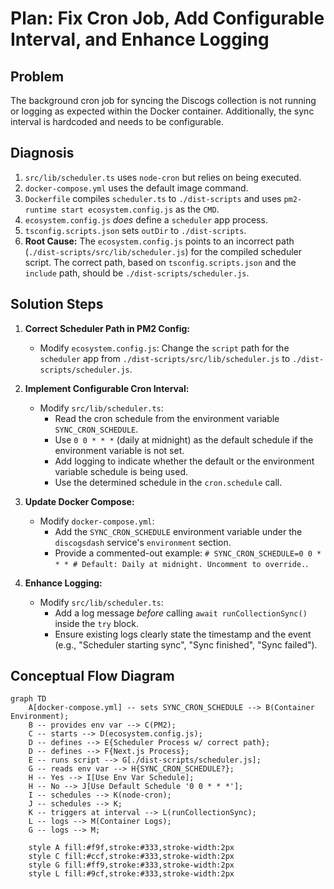 # Plan: Fix Cron Job, Add Configurable Interval, and Enhance Logging

## Problem

The background cron job for syncing the Discogs collection is not running or logging as expected within the Docker container. Additionally, the sync interval is hardcoded and needs to be configurable.

## Diagnosis

1.  `src/lib/scheduler.ts` uses `node-cron` but relies on being executed.
2.  `docker-compose.yml` uses the default image command.
3.  `Dockerfile` compiles `scheduler.ts` to `./dist-scripts` and uses `pm2-runtime start ecosystem.config.js` as the `CMD`.
4.  `ecosystem.config.js` *does* define a `scheduler` app process.
5.  `tsconfig.scripts.json` sets `outDir` to `./dist-scripts`.
6.  **Root Cause:** The `ecosystem.config.js` points to an incorrect path (`./dist-scripts/src/lib/scheduler.js`) for the compiled scheduler script. The correct path, based on `tsconfig.scripts.json` and the `include` path, should be `./dist-scripts/scheduler.js`.

## Solution Steps

1.  **Correct Scheduler Path in PM2 Config:**
    *   Modify `ecosystem.config.js`: Change the `script` path for the `scheduler` app from `./dist-scripts/src/lib/scheduler.js` to `./dist-scripts/scheduler.js`.

2.  **Implement Configurable Cron Interval:**
    *   Modify `src/lib/scheduler.ts`:
        *   Read the cron schedule from the environment variable `SYNC_CRON_SCHEDULE`.
        *   Use `0 0 * * *` (daily at midnight) as the default schedule if the environment variable is not set.
        *   Add logging to indicate whether the default or the environment variable schedule is being used.
        *   Use the determined schedule in the `cron.schedule` call.

3.  **Update Docker Compose:**
    *   Modify `docker-compose.yml`:
        *   Add the `SYNC_CRON_SCHEDULE` environment variable under the `discogsdash` service's `environment` section.
        *   Provide a commented-out example: `# SYNC_CRON_SCHEDULE=0 0 * * * # Default: Daily at midnight. Uncomment to override.`.

4.  **Enhance Logging:**
    *   Modify `src/lib/scheduler.ts`:
        *   Add a log message *before* calling `await runCollectionSync()` inside the `try` block.
        *   Ensure existing logs clearly state the timestamp and the event (e.g., "Scheduler starting sync", "Sync finished", "Sync failed").

## Conceptual Flow Diagram

```mermaid
graph TD
    A[docker-compose.yml] -- sets SYNC_CRON_SCHEDULE --> B(Container Environment);
    B -- provides env var --> C(PM2);
    C -- starts --> D(ecosystem.config.js);
    D -- defines --> E{Scheduler Process w/ correct path};
    D -- defines --> F{Next.js Process};
    E -- runs script --> G[./dist-scripts/scheduler.js];
    G -- reads env var --> H{SYNC_CRON_SCHEDULE?};
    H -- Yes --> I[Use Env Var Schedule];
    H -- No --> J[Use Default Schedule '0 0 * * *'];
    I -- schedules --> K(node-cron);
    J -- schedules --> K;
    K -- triggers at interval --> L(runCollectionSync);
    L -- logs --> M(Container Logs);
    G -- logs --> M;

    style A fill:#f9f,stroke:#333,stroke-width:2px
    style C fill:#ccf,stroke:#333,stroke-width:2px
    style G fill:#ff9,stroke:#333,stroke-width:2px
    style L fill:#9cf,stroke:#333,stroke-width:2px
